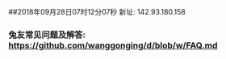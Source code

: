 ##2018年09月28日07时12分07秒 新址: 142.93.180.158
### 兔友常见问题及解答: https://github.com/wanggonging/d/blob/w/FAQ.md
